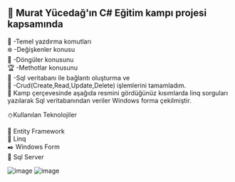 ## :muscle: Murat Yücedağ'ın C# Eğitim kampı projesi kapsamında <br>
:raising_hand: -Temel yazdırma komutları<br>
:snowflake: -Değişkenler konusu<br>
:sparkler: -Döngüler konusunu <br>
:trophy: -Methotlar konusunu<br>
:art: -Sql veritabanı ile bağlantı oluşturma ve <br>
:book: -Crud(Create,Read,Update,Delete)  işlemlerini tamamladım.<br>
:maple_leaf: Kamp çerçevesinde aşağıda resmini gördüğünüz kısımlarda linq sorguları yazılarak Sql veritabanından veriler Windows forma çekilmiştir.
 
 :snowman:Kullanılan Teknolojiler <br>

:ghost: Entity Framework<br>
:tada: Linq<br>
:black_nib: Windows Form<br>
:microscope: Sql Server<br>

![image](https://github.com/user-attachments/assets/3534cf71-cd33-4130-9bed-a610cb109cf8)
![image](https://github.com/user-attachments/assets/0c52ca56-5a8b-4aff-a4b9-981e1819659a)
